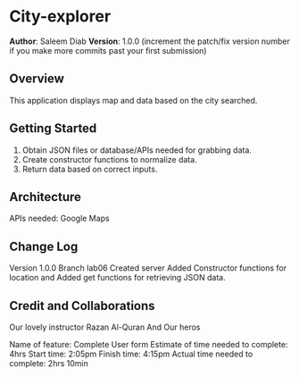 # City-explorer

**Author**: Saleem Diab
**Version**: 1.0.0 (increment the patch/fix version number if you make more commits past your first submission)

## Overview
This application displays map and data based on the city searched.
## Getting Started
1) Obtain JSON files or database/APIs needed for grabbing data.
2) Create constructor functions to normalize data.
3) Return data based on correct inputs.

## Architecture
APIs needed: Google Maps
## Change Log
Version 1.0.0 Branch lab06 Created server Added Constructor functions for location and Added get functions for retrieving JSON data.

## Credit and Collaborations
Our lovely instructor Razan Al-Quran And Our heros 

Name of feature: Complete User form
Estimate of time needed to complete: 4hrs
Start time: 2:05pm
Finish time: 4:15pm
Actual time needed to complete: 2hrs 10min